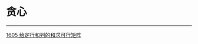# 贪心

---

[1605 给定行和列的和求可行矩阵](https://leetcode.cn/problems/find-valid-matrix-given-row-and-column-sums)
